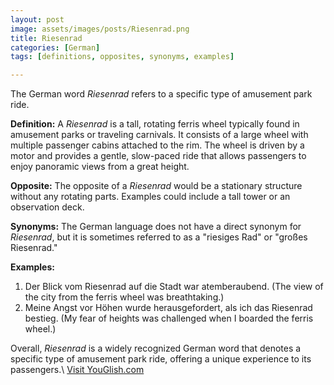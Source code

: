 ```yaml
---
layout: post
image: assets/images/posts/Riesenrad.png
title: Riesenrad
categories: [German]
tags: [definitions, opposites, synonyms, examples]

---
```


The German word *Riesenrad* refers to a specific type of amusement park ride. 

**Definition:**
A *Riesenrad* is a tall, rotating ferris wheel typically found in amusement parks or traveling carnivals. It consists of a large wheel with multiple passenger cabins attached to the rim. The wheel is driven by a motor and provides a gentle, slow-paced ride that allows passengers to enjoy panoramic views from a great height.

**Opposite:**
The opposite of a *Riesenrad* would be a stationary structure without any rotating parts. Examples could include a tall tower or an observation deck.

**Synonyms:**
The German language does not have a direct synonym for *Riesenrad*, but it is sometimes referred to as a "riesiges Rad" or "großes Riesenrad."

**Examples:**
1. Der Blick vom Riesenrad auf die Stadt war atemberaubend. (The view of the city from the ferris wheel was breathtaking.)
2. Meine Angst vor Höhen wurde herausgefordert, als ich das Riesenrad bestieg. (My fear of heights was challenged when I boarded the ferris wheel.)

Overall, *Riesenrad* is a widely recognized German word that denotes a specific type of amusement park ride, offering a unique experience to its passengers.\ <a id="yg-widget-0" class="youglish-widget" data-query="Riesenrad" data-lang="german" data-components="8412" data-auto-start="0" data-bkg-color="theme_light" data-title="How%20to%20pronounce%20Riesenrad%20in%20German"  rel="nofollow" href="https://youglish.com">Visit YouGlish.com</a><script async src="https://youglish.com/public/emb/widget.js" charset="utf-8"></script>